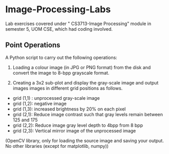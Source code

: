 # Image-Processing-Labs
Lab exercises covered under " CS3713-Image Processing" module in semester 5, UOM CSE, which had coding involved.


## Point Operations

A Python script to carry out the following operations:

1. Loading a colour image (in JPG or PNG format) from the disk and convert the image to 8-bpp grayscale format.

2. Creating a 3x2 sub-plot and display the gray-scale image and output images images  in different grid positions as follows.

*   grid (1,1) :  unprocessed gray-scale image
*   grid (1,2): negative image
*   grid (1,3): increased brightness by 20% on each pixel
*   grid (2,1): Reduce image contrast such that gray levels remain between 125 and 175
*   grid (2,2): Reduce image gray level depth to 4bpp from 8 bpp
*   grid (2,3): Vertical mirror image of the unprocessed image


(OpenCV library, only for loading the source image and saving your output.  No other libraries (except for matplotlib, numpy))